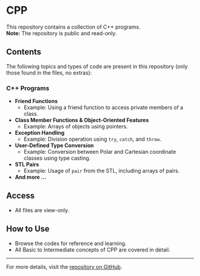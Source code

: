 # CPP

This repository contains a collection of C++ programs.  
**Note:** The repository is public and read-only.

## Contents

The following topics and types of code are present in this repository (only those found in the files, no extras):

### C++ Programs

- **Friend Functions**
  - Example: Using a friend function to access private members of a class.
- **Class Member Functions & Object-Oriented Features**
  - Example: Arrays of objects using pointers.
- **Exception Handling**
  - Example: Division operation using `try`, `catch`, and `throw`.
- **User-Defined Type Conversion**
  - Example: Conversion between Polar and Cartesian coordinate classes using type casting.
- **STL Pairs**
  - Example: Usage of `pair` from the STL, including arrays of pairs.
- **And more ...**

## Access

- All files are view-only.

## How to Use

- Browse the codes for reference and learning.
- All Basic to Intermediate concepts of CPP are covered in detail.

---

For more details, visit the [repository on GitHub](https://github.com/Akshat0612/CPP).
